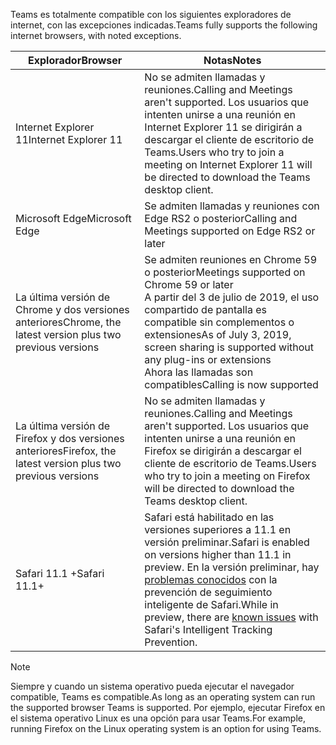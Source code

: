 <span data-ttu-id="55d66-101">Teams es totalmente compatible con los siguientes exploradores de internet, con las excepciones indicadas.</span><span class="sxs-lookup"><span data-stu-id="55d66-101">Teams fully supports the following internet browsers, with noted exceptions.</span></span>

|<span data-ttu-id="55d66-102">Explorador</span><span class="sxs-lookup"><span data-stu-id="55d66-102">Browser</span></span>  |<span data-ttu-id="55d66-103">Notas</span><span class="sxs-lookup"><span data-stu-id="55d66-103">Notes</span></span>  |
|---------|---------|
|<span data-ttu-id="55d66-104">Internet Explorer 11</span><span class="sxs-lookup"><span data-stu-id="55d66-104">Internet Explorer 11</span></span>     |   <span data-ttu-id="55d66-105">No se admiten llamadas y reuniones.</span><span class="sxs-lookup"><span data-stu-id="55d66-105">Calling and Meetings aren't supported.</span></span> <span data-ttu-id="55d66-106">Los usuarios que intenten unirse a una reunión en Internet Explorer 11 se dirigirán a descargar el cliente de escritorio de Teams.</span><span class="sxs-lookup"><span data-stu-id="55d66-106">Users who try to join a meeting on Internet Explorer 11 will be directed to download the Teams desktop client.</span></span>      |
|<span data-ttu-id="55d66-107">Microsoft Edge</span><span class="sxs-lookup"><span data-stu-id="55d66-107">Microsoft Edge</span></span>    |<span data-ttu-id="55d66-108">Se admiten llamadas y reuniones con Edge RS2 o posterior</span><span class="sxs-lookup"><span data-stu-id="55d66-108">Calling and Meetings supported on Edge RS2 or later</span></span> |
|<span data-ttu-id="55d66-109">La última versión de Chrome y dos versiones anteriores</span><span class="sxs-lookup"><span data-stu-id="55d66-109">Chrome, the latest version plus two previous versions</span></span>     | <span data-ttu-id="55d66-110">Se admiten reuniones en Chrome 59 o posterior</span><span class="sxs-lookup"><span data-stu-id="55d66-110">Meetings supported on Chrome 59 or later</span></span><br> <span data-ttu-id="55d66-111">A partir del 3 de julio de 2019, el uso compartido de pantalla es compatible sin complementos o extensiones</span><span class="sxs-lookup"><span data-stu-id="55d66-111">As of July 3, 2019, screen sharing is supported without any plug-ins or extensions</span></span><br> <span data-ttu-id="55d66-112">Ahora las llamadas son compatibles</span><span class="sxs-lookup"><span data-stu-id="55d66-112">Calling is now supported</span></span>     |
|<span data-ttu-id="55d66-113">La última versión de Firefox y dos versiones anteriores</span><span class="sxs-lookup"><span data-stu-id="55d66-113">Firefox, the latest version plus two previous versions</span></span>     |   <span data-ttu-id="55d66-114">No se admiten llamadas y reuniones.</span><span class="sxs-lookup"><span data-stu-id="55d66-114">Calling and Meetings aren't supported.</span></span> <span data-ttu-id="55d66-115">Los usuarios que intenten unirse a una reunión en Firefox se dirigirán a descargar el cliente de escritorio de Teams.</span><span class="sxs-lookup"><span data-stu-id="55d66-115">Users who try to join a meeting on Firefox will be directed to download the Teams desktop client.</span></span>       |
|<span data-ttu-id="55d66-116">Safari 11.1 +</span><span class="sxs-lookup"><span data-stu-id="55d66-116">Safari 11.1+</span></span>     |   <span data-ttu-id="55d66-117">Safari está habilitado en las versiones superiores a 11.1 en versión preliminar.</span><span class="sxs-lookup"><span data-stu-id="55d66-117">Safari is enabled on versions higher than 11.1 in preview.</span></span> <span data-ttu-id="55d66-118">En la versión preliminar, hay [problemas conocidos](https://support.office.com/article/safari-browser-support-1aac0a7c-35a8-42c1-a7df-f674afe234df) con la prevención de seguimiento inteligente de Safari.</span><span class="sxs-lookup"><span data-stu-id="55d66-118">While in preview, there are [known issues](https://support.office.com/article/safari-browser-support-1aac0a7c-35a8-42c1-a7df-f674afe234df) with Safari's Intelligent Tracking Prevention.</span></span>|

> [!NOTE]
> <span data-ttu-id="55d66-119">Siempre y cuando un sistema operativo pueda ejecutar el navegador compatible, Teams es compatible.</span><span class="sxs-lookup"><span data-stu-id="55d66-119">As long as an operating system can run the supported browser Teams is supported.</span></span> <span data-ttu-id="55d66-120">Por ejemplo, ejecutar Firefox en el sistema operativo Linux es una opción para usar Teams.</span><span class="sxs-lookup"><span data-stu-id="55d66-120">For example, running Firefox on the Linux operating system is an option for using Teams.</span></span>
